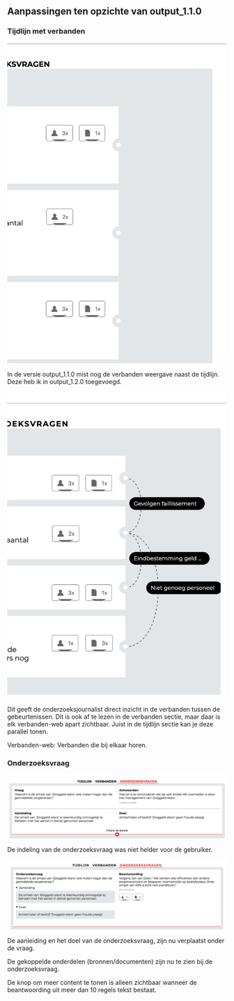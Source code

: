 


## Aanpassingen ten opzichte van output_1.1.0


### Tijdlijn met verbanden

![Tijdlijn + verbanden | output_v1.1.0](content/timeline-connections-before.png)

In de versie output_1.1.0 mist nog de verbanden weergave naast de tijdlijn. Deze heb ik in output_1.2.0 toegevoegd.

![Tijdlijn + verbanden | output_v1.2.0](content/timeline-connections-after.png)

Dit geeft de onderzoeksjournalist direct inzicht in de verbanden tussen de gebeurtenissen. Dit is ook af te lezen in de verbanden sectie, maar daar is elk verbanden-web apart zichtbaar. Juist in de tijdlijn sectie kan je deze parallel tonen.

Verbanden-web: Verbanden die bij elkaar horen.


### Onderzoeksvraag

![Onderzoeksvraag | v1.1.0](content/research-questions-before.png)

De indeling van de onderzoeksvraag was niet helder voor de gebruiker.

![Onderzoeksvraag | v1.2.0](content/research-questions-after.png)

De aanleiding en het doel van de onderzoeksvraag, zijn nu verplaatst onder de vraag. 

De gekoppelde onderdelen (bronnen/documenten) zijn nu te zien bij de onderzoeksvraag.

De knop om meer content te tonen is alleen zichtbaar wanneer de beantwoording uit meer dan 10 regels tekst bestaat.